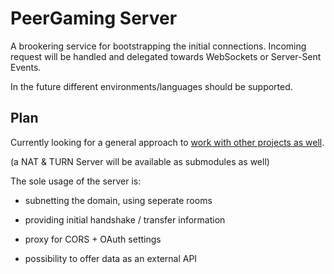 PeerGaming Server
=================

A brookering service for bootstrapping the initial connections.
Incoming request will be handled and delegated towards WebSockets or Server-Sent Events.

In the future different environments/languages should be supported.

## Plan

Currently looking for a general approach to [work with other projects as well](https://github.com/peers/peerjs/issues/7#issuecomment-14584314).

(a NAT & TURN Server will be available as submodules as well)


The sole usage of the server is:




- subnetting the domain, using seperate rooms

- providing initial handshake / transfer information

- proxy for CORS + OAuth settings

- possibility to offer data as an external API
